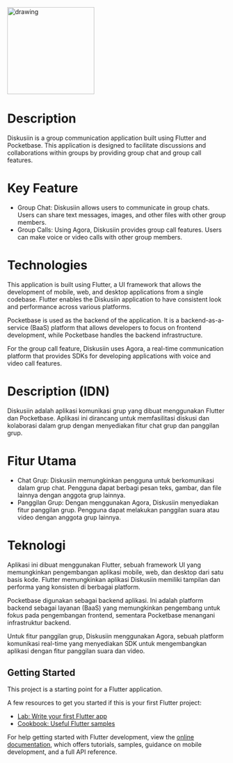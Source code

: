 <img src="https://github.com/Jocerdikiawann/diskusi_in/assets/63967769/48ed32cb-d1b2-4352-ad23-32e62489ee28" alt="drawing" width="200"/>

# Description
Diskusiin is a group communication application built using Flutter and Pocketbase. This application is designed to facilitate discussions and collaborations within groups by providing group chat and group call features.
# Key Feature
- Group Chat: Diskusiin allows users to communicate in group chats. Users can share text messages, images, and other files with other group members.
- Group Calls: Using Agora, Diskusiin provides group call features. Users can make voice or video calls with other group members.

# Technologies

This application is built using Flutter, a UI framework that allows the development of mobile, web, and desktop applications from a single codebase. Flutter enables the Diskusiin application to have consistent look and performance across various platforms.

Pocketbase is used as the backend of the application. It is a backend-as-a-service (BaaS) platform that allows developers to focus on frontend development, while Pocketbase handles the backend infrastructure.

For the group call feature, Diskusiin uses Agora, a real-time communication platform that provides SDKs for developing applications with voice and video call features.

# Description (IDN)
Diskusiin adalah aplikasi komunikasi grup yang dibuat menggunakan Flutter dan Pocketbase. Aplikasi ini dirancang untuk memfasilitasi diskusi dan kolaborasi dalam grup dengan menyediakan fitur chat grup dan panggilan grup.

# Fitur Utama
- Chat Grup: Diskusiin memungkinkan pengguna untuk berkomunikasi dalam grup chat. Pengguna dapat berbagi pesan teks, gambar, dan file lainnya dengan anggota grup lainnya.
- Panggilan Grup: Dengan menggunakan Agora, Diskusiin menyediakan fitur panggilan grup. Pengguna dapat melakukan panggilan suara atau video dengan anggota grup lainnya.

# Teknologi

Aplikasi ini dibuat menggunakan Flutter, sebuah framework UI yang memungkinkan pengembangan aplikasi mobile, web, dan desktop dari satu basis kode. Flutter memungkinkan aplikasi Diskusiin memiliki tampilan dan performa yang konsisten di berbagai platform.

Pocketbase digunakan sebagai backend aplikasi. Ini adalah platform backend sebagai layanan (BaaS) yang memungkinkan pengembang untuk fokus pada pengembangan frontend, sementara Pocketbase menangani infrastruktur backend.

Untuk fitur panggilan grup, Diskusiin menggunakan Agora, sebuah platform komunikasi real-time yang menyediakan SDK untuk mengembangkan aplikasi dengan fitur panggilan suara dan video.

## Getting Started

This project is a starting point for a Flutter application.

A few resources to get you started if this is your first Flutter project:

- [Lab: Write your first Flutter app](https://docs.flutter.dev/get-started/codelab)
- [Cookbook: Useful Flutter samples](https://docs.flutter.dev/cookbook)

For help getting started with Flutter development, view the
[online documentation](https://docs.flutter.dev/), which offers tutorials,
samples, guidance on mobile development, and a full API reference.
